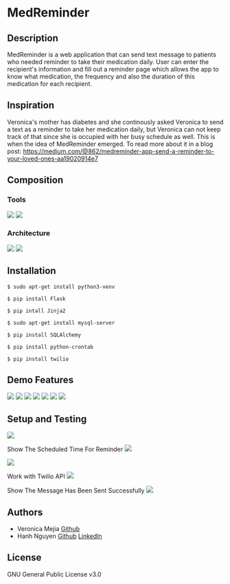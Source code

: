# MedReminder
## Description
MedReminder is a web application that can send text message to patients who needed reminder to take their medication daily. User can enter the recipient's information and fill out a reminder page which allows the app to know what medication, the frequency and also the duration of this medication for each recipient.
## Inspiration
Veronica's mother has diabetes and she continously asked Veronica to send a text as a reminder to take her medication daily, but Veronica can not keep track of that since she is occupied with her busy schedule as well. This is when the idea of MedReminder emerged.
To read more about it in a blog post: https://medium.com/@862/medreminder-app-send-a-reminder-to-your-loved-ones-aa19020914e7

## Composition
### Tools
<img src="https://github.com/veromejia/med_reminder/blob/master/Images/front-end.png" />

<img src="https://github.com/veromejia/med_reminder/blob/master/Images/back-end.png" />

### Architecture
<img src="https://github.com/veromejia/med_reminder/blob/master/Images/Architecture.png" />

<img src="https://github.com/veromejia/med_reminder/blob/master/Images/Data%20Modeling.png" />

## Installation
`$ sudo apt-get install python3-venv`

`$ pip install Flask`

`$ pip intall Jinja2`

`$ sudo apt-get install mysql-server`

`$ pip install SQLAlchemy`

`$ pip install python-crontab`

`$ pip install twilio`

## Demo Features
<img src="https://github.com/veromejia/med_reminder/blob/master/Images/landing%20page.png" />

<img src="https://github.com/veromejia/med_reminder/blob/master/Images/About%20us.png" />

<img src="https://github.com/veromejia/med_reminder/blob/master/Images/features.png" />

<img src="https://github.com/veromejia/med_reminder/blob/master/Images/Demo%20page.png" />

<img src="https://github.com/veromejia/med_reminder/blob/master/Images/Recipient%20info.png" />

<img src="https://github.com/veromejia/med_reminder/blob/master/Images/Reminder%20info.png" />

<img src="https://github.com/veromejia/med_reminder/blob/master/Images/Dashboard%20record.png" />

## Setup and Testing
<img src="https://github.com/veromejia/med_reminder/blob/master/Images/backend1.png" />

Show The Scheduled Time For Reminder
<img src="https://github.com/veromejia/med_reminder/blob/master/Images/backend2.png" />

<img src="https://github.com/veromejia/med_reminder/blob/master/Images/backend3.png" />

Work with Twilio API
<img src="https://github.com/veromejia/med_reminder/blob/master/Images/backend4.png" />

Show The Message Has Been Sent Successfully
<img src="https://github.com/veromejia/med_reminder/blob/master/Images/backend5.png" />

## Authors
* Veronica Mejia [Github](https://github.com/veromejia)
* Hanh Nguyen [Github](https://github.com/hanhuyeny2k) [Linkedln](https://www.linkedin.com/in/hanh-nguyen-7aa005189/)

## License
GNU General Public License v3.0
